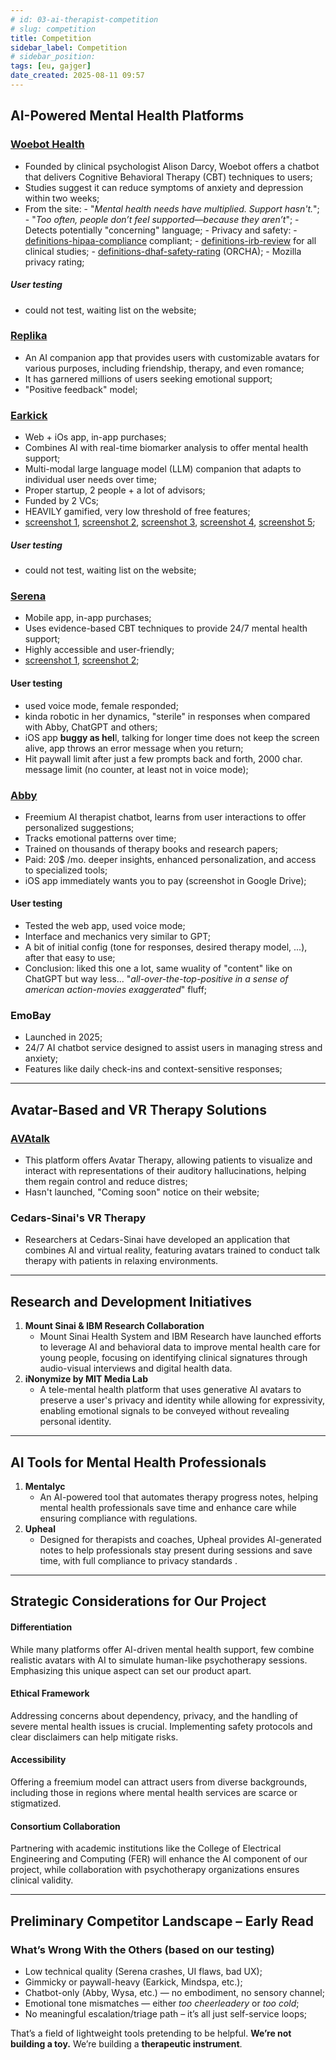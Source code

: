 ```yaml
---
# id: 03-ai-therapist-competition
# slug: competition
title: Competition
sidebar_label: Competition
# sidebar_position:
tags: [eu, gajger]
date_created: 2025-08-11 09:57
---
```


## AI-Powered Mental Health Platforms

### [**Woebot Health**](https://woebothealth.com/)

- Founded by clinical psychologist Alison Darcy, Woebot offers a chatbot that delivers Cognitive Behavioral Therapy (CBT) techniques to users;
- Studies suggest it can reduce symptoms of anxiety and depression within two weeks;
- From the site:
		- "*Mental health needs have multiplied. Support hasn't.*";
		- "*Too often, people don’t feel supported—because they aren’t*";
		- Detects potentially "concerning" language;
		- Privacy and safety:
			- [definitions-hipaa-compliance](definitions-hipaa-compliance.md) compliant;
			- [definitions-irb-review](definitions-irb-review.md) for all clinical studies;
			- [definitions-dhaf-safety-rating](definitions-dhaf-safety-rating.md) (ORCHA);
			- Mozilla privacy rating;		
##### User testing
- could not test, waiting list on the website;

### [**Replika**](https://replika.com/)

- An AI companion app that provides users with customizable avatars for various purposes, including friendship, therapy, and even romance;
- It has garnered millions of users seeking emotional support;
- "Positive feedback" model;

### [**Earkick**](https://earkick.com/)

- Web + iOs app, in-app purchases;
- Combines AI with real-time biomarker analysis to offer mental health support;
- Multi-modal large language model (LLM) companion that adapts to individual user needs over time;
- Proper startup, 2 people + a lot of advisors;
- Funded by 2 VCs;
- HEAVILY gamified, very low threshold of free features;
- [screenshot 1](/attachments/../attachments/ai-therapist-competition-earkick-1.PNG), [screenshot 2](/attachments/../attachments/ai-therapist-competition-earkick-2.PNG), [screenshot 3](/attachments/../attachments/ai-therapist-competition-earkick-3.PNG), [screenshot 4](/attachments/../attachments/ai-therapist-competition-earkick-4.PNG), [screenshot 5](/attachments/../attachments/ai-therapist-competition-earkick-5.PNG);
##### User testing
- could not test, waiting list on the website;

### [**Serena**](https://serena.chat/)

- Mobile app, in-app purchases;
- Uses evidence-based CBT techniques to provide 24/7 mental health support;
- Highly accessible and user-friendly;
- [screenshot 1](/attachments/../attachments/ai-therapist-competition-serena-1.PNG), [screenshot 2](/attachments/../attachments/ai-therapist-competition-serena-2.PNG);
#### **User testing**
- used voice mode, female responded;
- kinda robotic in her dynamics, "sterile" in responses when compared with Abby, ChatGPT and others;
- iOS app **buggy as hel**l, talking for longer time does not keep the screen alive, app throws an error message when you return;
- Hit paywall limit after just a few prompts back and forth, 2000 char. message limit (no counter, at least not in voice mode);

### [**Abby**](https://abby.gg/) 

- Freemium AI therapist chatbot, learns from user interactions to offer personalized suggestions;
- Tracks emotional patterns over time;
- Trained on thousands of therapy books and research papers;
- Paid: 20$ /mo. deeper insights, enhanced personalization, and access to specialized tools;
- iOS app immediately wants you to pay (screenshot in Google Drive);
#### **User testing**
- Tested the web app, used voice mode;
- Interface and mechanics very similar to GPT;
- A bit of initial config (tone for responses, desired therapy model, ...), after that easy to use;
- Conclusion: liked this one a lot, same wuality of "content" like on ChatGPT but way less... "*all-over-the-top-positive in a sense of american action-movies exaggerated*" fluff;

### **EmoBay**

- Launched in 2025;
- 24/7 AI chatbot service designed to assist users in managing stress and anxiety;
- Features like daily check-ins and context-sensitive responses;

---
## Avatar-Based and VR Therapy Solutions

### [AVAtalk](https://avatalkapp.com/)

- This platform offers Avatar Therapy, allowing patients to visualize and interact with representations of their auditory hallucinations, helping them regain control and reduce distres;
- Hasn't launched, "Coming soon" notice on their website;

### Cedars-Sinai's VR Therapy

- Researchers at Cedars-Sinai have developed an application that combines AI and virtual reality, featuring avatars trained to conduct talk therapy with patients in relaxing environments.

---
## Research and Development Initiatives

1. **Mount Sinai & IBM Research Collaboration**  
	- Mount Sinai Health System and IBM Research have launched efforts to leverage AI and behavioral data to improve mental health care for young people, focusing on identifying clinical signatures through audio-visual interviews and digital health data.
2. **iNonymize by MIT Media Lab**
	- A tele-mental health platform that uses generative AI avatars to preserve a user's privacy and identity while allowing for expressivity, enabling emotional signals to be conveyed without revealing personal identity.

---
## AI Tools for Mental Health Professionals

1. **Mentalyc**
	- An AI-powered tool that automates therapy progress notes, helping mental health professionals save time and enhance care while ensuring compliance with regulations.
2. **Upheal**
	- Designed for therapists and coaches, Upheal provides AI-generated notes to help professionals stay present during sessions and save time, with full compliance to privacy standards .

---
## Strategic Considerations for Our Project

#### Differentiation

While many platforms offer AI-driven mental health support, few combine realistic avatars with AI to simulate human-like psychotherapy sessions. Emphasizing this unique aspect can set our product apart.​

#### Ethical Framework

Addressing concerns about dependency, privacy, and the handling of severe mental health issues is crucial. Implementing safety protocols and clear disclaimers can help mitigate risks.​

#### Accessibility

Offering a freemium model can attract users from diverse backgrounds, including those in regions where mental health services are scarce or stigmatized.​

#### Consortium Collaboration

Partnering with academic institutions like the College of Electrical Engineering and Computing (FER) will enhance the AI component of our project, while collaboration with psychotherapy organizations ensures clinical validity.

---
## Preliminary Competitor Landscape – Early Read

### What’s Wrong With the Others (based on our testing)

- Low technical quality (Serena crashes, UI flaws, bad UX);
- Gimmicky or paywall-heavy (Earkick, Mindspa, etc.);
- Chatbot-only (Abby, Wysa, etc.) — no embodiment, no sensory channel;
- Emotional tone mismatches — either _too cheerleadery_ or _too cold_;
- No meaningful escalation/triage path – it’s all just self-service loops;

That’s a field of lightweight tools pretending to be helpful. **We’re not building a toy.** We’re building a **therapeutic instrument**.